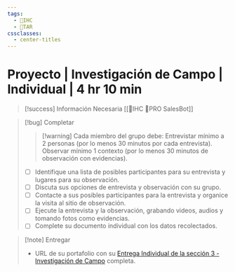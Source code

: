 ```yaml
---
tags:
  - 🎨IHC
  - 📝TAR
cssclasses:
  - center-titles
---
```


# Proyecto | Investigación de Campo | Individual | 4 hr 10 min

> [!success] Información Necesaria
> [[🎨IHC 🚀PRO SalesBot]]

> [!bug] Completar
> > [!warning] Cada miembro del grupo debe: Entrevistar mínimo a 2 personas (por lo menos 30 minutos por cada entrevista). Observar mínimo 1 contexto (por lo menos 30 minutos de observación con evidencias).
> - [ ] Identifique una lista de posibles participantes para su entrevista y lugares para su observación.
> - [ ] Discuta sus opciones de entrevista y observación con su grupo.
> - [ ] Contacte a sus posibles participantes para la entrevista y organice la visita al sitio de observación.
> - [ ] Ejecute la entrevista y la observación, grabando videos, audios y tomando fotos como evidencias.
> - [ ] Complete su documento individual con los datos recolectados.


> [!note] Entregar
> - URL de su portafolio con su [Entrega Individual de la sección 3 - Investigación de Campo](https://docs.google.com/document/d/1WY_tnroAzA0SdrINvyPHbOImRQIjPFTZ/edit#heading=h.16clmo2pamew) completa.
